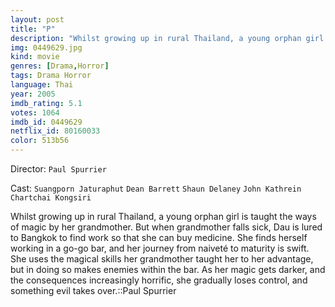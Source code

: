 ```yaml
---
layout: post
title: "P"
description: "Whilst growing up in rural Thailand, a young orphan girl is taught the ways of magic by her grandmother. But when grandmother falls sick, Dau is lured to Bangkok to find work so that she can buy medicine. She finds herself working in a go-go bar, and her journey from naiveté to maturity is swift. She uses the magical skills her grandmother taught her to her advantage, but in doing so makes enemies within the bar. As her mag.."
img: 0449629.jpg
kind: movie
genres: [Drama,Horror]
tags: Drama Horror 
language: Thai
year: 2005
imdb_rating: 5.1
votes: 1064
imdb_id: 0449629
netflix_id: 80160033
color: 513b56
---
```

Director: `Paul Spurrier`  

Cast: `Suangporn Jaturaphut` `Dean Barrett` `Shaun Delaney` `John Kathrein` `Chartchai Kongsiri` 

Whilst growing up in rural Thailand, a young orphan girl is taught the ways of magic by her grandmother. But when grandmother falls sick, Dau is lured to Bangkok to find work so that she can buy medicine. She finds herself working in a go-go bar, and her journey from naiveté to maturity is swift. She uses the magical skills her grandmother taught her to her advantage, but in doing so makes enemies within the bar. As her magic gets darker, and the consequences increasingly horrific, she gradually loses control, and something evil takes over.::Paul Spurrier